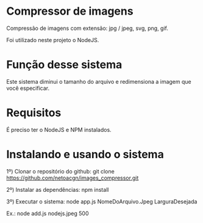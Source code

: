 # Compressor de imagens
Compressão de imagens com extensão: jpg / jpeg, svg, png, gif.

Foi utilizado neste projeto o NodeJS.

# Função desse sistema
Este sistema diminui o tamanho do arquivo e redimensiona a imagem que você especificar.

# Requisitos

É preciso ter o NodeJS e NPM instalados.

# Instalando e usando o sistema

1º) Clonar o repositório do github:
git clone https://github.com/netoacgn/images_compressor.git

2º) Instalar as dependências:
npm install

3º) Executar o sistema:
node app.js NomeDoArquivo.Jpeg LarguraDesejada

Ex.: node add.js nodejs.jpeg 500

